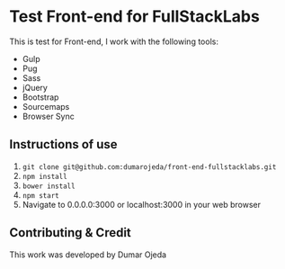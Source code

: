 #  Test Front-end for FullStackLabs
This is test for Front-end, I work with the following tools:
* Gulp
* Pug
* Sass
* jQuery
* Bootstrap
* Sourcemaps
* Browser Sync

## Instructions of use

1. `git clone git@github.com:dumarojeda/front-end-fullstacklabs.git`
2. `npm install`
3. `bower install`
4. `npm start`
5. Navigate to 0.0.0.0:3000 or localhost:3000 in your web browser

## Contributing & Credit
This work was developed by Dumar Ojeda
